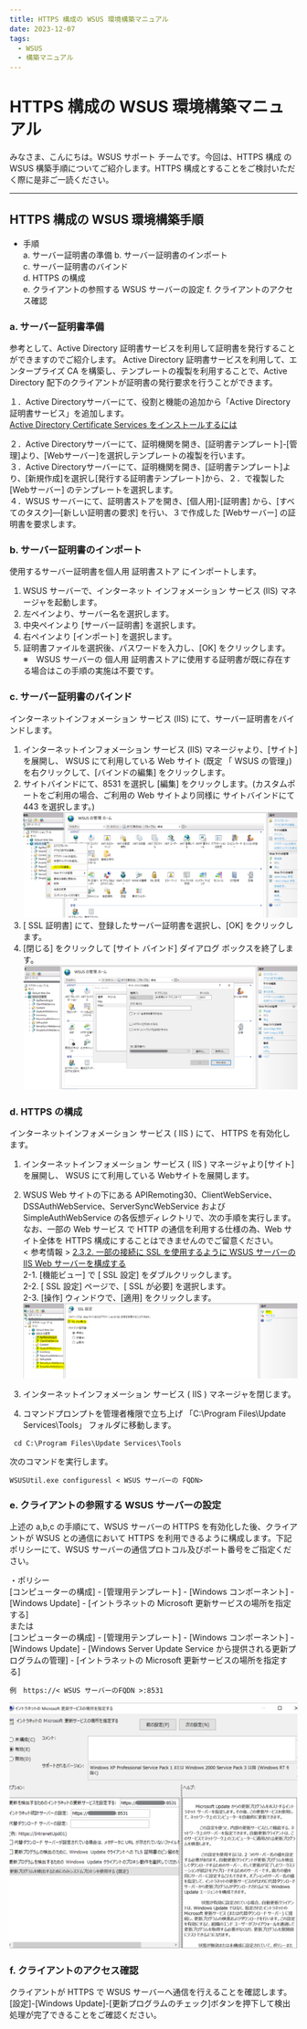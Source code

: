 ```yaml
---
title: HTTPS 構成の WSUS 環境構築マニュアル
date: 2023-12-07
tags:
  - WSUS
  - 構築マニュアル
---
```


# HTTPS 構成の WSUS 環境構築マニュアル
みなさま、こんにちは。WSUS サポート チームです。今回は、HTTPS 構成 の WSUS 構築手順についてご紹介します。HTTPS 構成とすることをご検討いただく際に是非ご一読ください。

---

## HTTPS 構成の WSUS 環境構築手順  
- 手順  
a. サーバー証明書の準備
b. サーバー証明書のインポート  
c. サーバー証明書のバインド  
d. HTTPS の構成  
e. クライアントの参照する WSUS サーバーの設定 
f. クライアントのアクセス確認

### a. サーバー証明書準備
参考として、Active Directory 証明書サービスを利用して証明書を発行することができますのでご紹介します。
Active Directory 証明書サービスを利用して、エンタープライズ CA を構築し、テンプレートの複製を利用することで、Active Directory 配下のクライアントが証明書の発行要求を行うことができます。  

１．Active Directoryサーバーにて、役割と機能の追加から「Active Directory 証明書サービス」を追加します。  
[Active Directory Certificate Services をインストールするには](https://learn.microsoft.com/ja-jp/windows-server/networking/core-network-guide/cncg/server-certs/install-the-certification-authority#to-install-active-directory-certificate-services)  

２．Active Directoryサーバーにて、証明機関を開き、[証明書テンプレート]-[管理]より、[Webサーバー]を選択しテンプレートの複製を行います。  
３．Active Directoryサーバーにて、証明機関を開き、[証明書テンプレート]より、[新規作成]を選択し[発行する証明書テンプレート]から、２．で複製した [Webサーバー] のテンプレートを選択します。  
４．WSUS サーバーにて、証明書ストアを開き、[個人用]-[証明書] から、[すべてのタスク]―[新しい証明書の要求] を行い、３で作成した [Webサーバー] の証明書を要求します。


### b. サーバー証明書のインポート   
使用するサーバー証明書を個人用 証明書ストア にインポートします。  
1. WSUS サーバーで、インターネット インフォメーション サービス (IIS) マネージャを起動します。  
2. 左ペインより、サーバー名を選択します。  
3. 中央ペインより [サーバー証明書] を選択します。  
4. 右ペインより [インポート] を選択します。  
5. 証明書ファイルを選択後、パスワードを入力し、[OK] をクリックします。  
※　WSUS サーバーの 個人用 証明書ストアに使用する証明書が既に存在する場合はこの手順の実施は不要です。

### c. サーバー証明書のバインド  
インターネットインフォメーション サービス (IIS) にて、サーバー証明書をバインドします。  
1. インターネットインフォメーション サービス (IIS) マネージャより、[サイト] を展開し、 WSUS にて利用している Web サイト (既定 「 WSUS の管理」) を右クリックして、[バインドの編集] をクリックします。  
2. サイトバインドにて、8531 を選択し [編集] をクリックします。(カスタムポートをご利用の場合、ご利用の Web サイトより同様に サイトバインドにて 443 を選択します。)  
 ![](2023-12-07_01/2023-12-07_01-1.png)  
3.  [ SSL 証明書] にて、登録したサーバー証明書を選択し、[OK] をクリックします。  
4. [閉じる] をクリックして [サイト バインド] ダイアログ ボックスを終了します。  
 ![](2023-12-07_01/2023-12-07_01-2.png)  


### d. HTTPS の構成  
インターネットインフォメーション サービス ( IIS ) にて、 HTTPS を有効化します。  
1. インターネットインフォメーション サービス ( IIS ) マネージャより[サイト] を展開し、 WSUS にて利用している Webサイトを展開します。  
2. WSUS Web サイトの下にある APIRemoting30、ClientWebService、DSSAuthWebService、ServerSyncWebService および SimpleAuthWebService の各仮想ディレクトリで、次の手順を実行します。なお、一部の Web サービス で HTTP の通信を利用する仕様の為、Web サイト全体を HTTPS 構成にすることはできませんのでご留意ください。  
< 参考情報 > [2.3.2. 一部の接続に SSL を使用するように WSUS サーバーの IIS Web サーバーを構成する](https://learn.microsoft.com/ja-jp/windows-server/administration/windows-server-update-services/deploy/2-configure-wsus#232-configure-the-wsus-servers-iis-web-server-to-use-ssl-for-some-connections)  
2-1. [機能ビュー] で [ SSL 設定] をダブルクリックします。  
2-2. [ SSL 設定] ページで、[ SSL が必要] を選択します。  
2-3. [操作] ウィンドウで、[適用] をクリックします。  
 ![](2023-12-07_01/2023-12-07_01-3.png)  

3. インターネットインフォメーション サービス ( IIS ) マネージャを閉じます。
4. コマンドプロンプトを管理者権限で立ち上げ 「C:\Program Files\Update Services\Tools」 フォルダに移動します。
```  
 cd C:\Program Files\Update Services\Tools
```  
次のコマンドを実行します。  
```  
WSUSUtil.exe configuressl < WSUS サーバーの FQDN>  
```  
 
### e. クライアントの参照する WSUS サーバーの設定
上述の a,b,c の手順にて、WSUS サーバーの HTTPS を有効化した後、クライアントが WSUS との通信において HTTPS を利用できるように構成します。下記ポリシーにて、WSUS サーバーの通信プロトコル及びポート番号をご指定ください。  

・ポリシー  
[コンピューターの構成] - [管理用テンプレート] - [Windows コンポーネント] - [Windows Update] - [イントラネットの Microsoft 更新サービスの場所を指定する]  
または  
[コンピューターの構成] - [管理用テンプレート] - [Windows コンポーネント] - [Windows Update] - [Windows Server Update Service から提供される更新プログラムの管理] - [イントラネットの Microsoft 更新サービスの場所を指定する]  

``` 
例　https://< WSUS サーバーのFQDN >:8531 
``` 
 ![](2023-12-07_01/2023-12-07_01-4.png)  

### f. クライアントのアクセス確認  
クライアントが HTTPS で WSUS サーバーへ通信を行えることを確認します。  
[設定]-[Windows Update]-[更新プログラムのチェック]ボタンを押下して検出処理が完了できることをご確認ください。